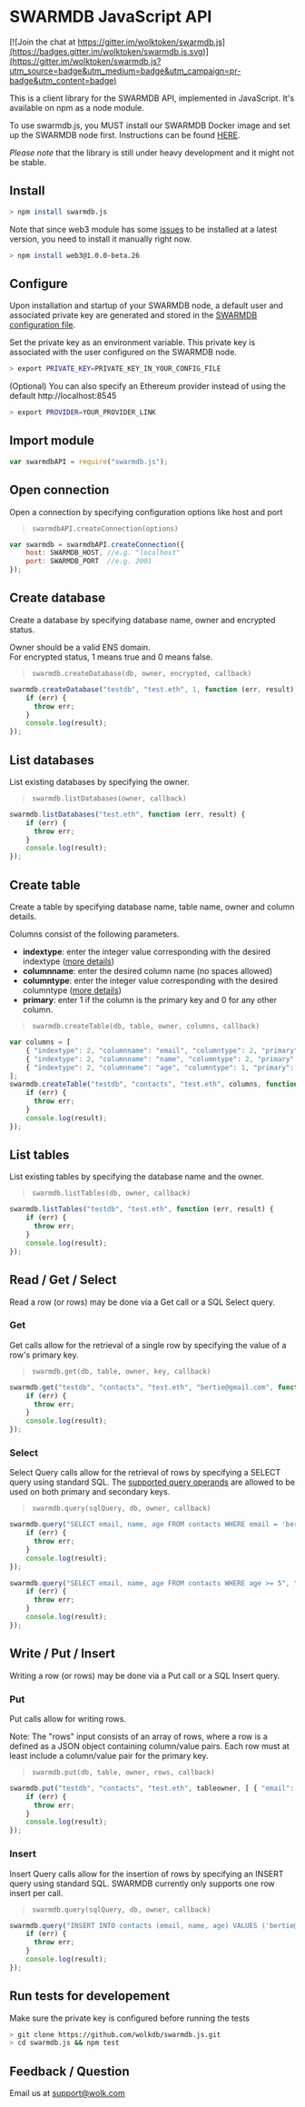 # SWARMDB JavaScript API

[![Join the chat at https://gitter.im/wolktoken/swarmdb.js](https://badges.gitter.im/wolktoken/swarmdb.js.svg)](https://gitter.im/wolktoken/swarmdb.js?utm_source=badge&utm_medium=badge&utm_campaign=pr-badge&utm_content=badge)

This is a client library for the SWARMDB API, implemented in JavaScript. It's available on npm as a node module.

To use swarmdb.js, you MUST install our SWARMDB Docker image and set up the SWARMDB node first. Instructions can be found [HERE](https://github.com/wolkdb/swarm.wolk.com).

*Please note* that the library is still under heavy development and it might not be stable.

## Install
```bash
> npm install swarmdb.js
```
Note that since web3 module has some [issues](https://github.com/ethereum/web3.js/issues/966) to be installed at a latest version, you need to install it manually right now.
```bash
> npm install web3@1.0.0-beta.26
```

## Configure
Upon installation and startup of your SWARMDB node, a default user and associated private key are generated and stored in the [SWARMDB configuration file](https://github.com/wolkdb/swarm.wolk.com/wiki/9.-SWARMDB-Server-Configuration,--Authentication-and-Voting#configuration-file). 

Set the private key as an environment variable.
This private key is associated with the user configured on the SWARMDB node.
```bash
> export PRIVATE_KEY=PRIVATE_KEY_IN_YOUR_CONFIG_FILE
```
(Optional) You can also specify an Ethereum provider instead of using the default http://localhost:8545
```bash
> export PROVIDER=YOUR_PROVIDER_LINK
```

## Import module
```javascript
var swarmdbAPI = require("swarmdb.js");
```

## Open connection
Open a connection by specifying configuration options like host and port
> `swarmdbAPI.createConnection(options)`
```javascript
var swarmdb = swarmdbAPI.createConnection({
    host: SWARMDB_HOST, //e.g. "localhost"
    port: SWARMDB_PORT  //e.g. 2001
});
```

## Create database
Create a database by specifying database name, owner and encrypted status.

Owner should be a valid ENS domain.  
For encrypted status, 1 means true and 0 means false.

> `swarmdb.createDatabase(db, owner, encrypted, callback)`
```javascript
swarmdb.createDatabase("testdb", "test.eth", 1, function (err, result) {
    if (err) {
      throw err;
    }
    console.log(result);
});
```

## List databases
List existing databases by specifying the owner.

> `swarmdb.listDatabases(owner, callback)`
```javascript
swarmdb.listDatabases("test.eth", function (err, result) {
    if (err) {
      throw err;
    }
    console.log(result);
});
```

## Create table
Create a table by specifying database name, table name, owner and column details.  

Columns consist of the following parameters.
* **indextype**: enter the integer value corresponding with the desired indextype ([more details](https://github.com/wolkdb/swarm.wolk.com/wiki/8.-SWARMDB-Types#table-column-types))
* **columnname**: enter the desired column name (no spaces allowed)
* **columntype**: enter the integer value corresponding with the desired columntype ([more details](https://github.com/wolkdb/swarm.wolk.com/wiki/8.-SWARMDB-Types#table-index-types))
* **primary**: enter 1 if the column is the primary key and 0 for any other column.

> `swarmdb.createTable(db, table, owner, columns, callback)`
```javascript
var columns = [
    { "indextype": 2, "columnname": "email", "columntype": 2, "primary": 1 },
    { "indextype": 2, "columnname": "name", "columntype": 2, "primary": 0 },
    { "indextype": 2, "columnname": "age", "columntype": 1, "primary": 0 }
];
swarmdb.createTable("testdb", "contacts", "test.eth", columns, function (err, result) {
    if (err) {
      throw err;
    }
    console.log(result);
});
```

## List tables
List existing tables by specifying the database name and the owner.

> `swarmdb.listTables(db, owner, callback)`
```javascript
swarmdb.listTables("testdb", "test.eth", function (err, result) {
    if (err) {
      throw err;
    }
    console.log(result);
});
```

## Read / Get / Select
Read a row (or rows) may be done via a Get call or a SQL Select query.

### Get
Get calls allow for the retrieval of a single row by specifying the value of a row's primary key.

> `swarmdb.get(db, table, owner, key, callback)`
```javascript
swarmdb.get("testdb", "contacts", "test.eth", "bertie@gmail.com", function (err, result) {
    if (err) {
      throw err;
    }
    console.log(result);
});
```
### Select
Select Query calls allow for the retrieval of rows by specifying a SELECT query using standard SQL. The [supported query operands](https://github.com/wolkdb/swarm.wolk.com/wiki/8.-SWARMDB-Types#supported-query-operands) are allowed to be used on both primary and secondary keys.

> `swarmdb.query(sqlQuery, db, owner, callback)`
```javascript
swarmdb.query("SELECT email, name, age FROM contacts WHERE email = 'bertie@gmail.com'", "testdb", "test.eth", function (err, result) {
    if (err) {
      throw err;
    }
    console.log(result);
});

swarmdb.query("SELECT email, name, age FROM contacts WHERE age >= 5", "testdb", "test.eth", function (err, result) {
    if (err) {
      throw err;
    }
    console.log(result);
});
```

## Write / Put / Insert
Writing a row (or rows) may be done via a Put call or a SQL Insert query.

### Put
Put calls allow for writing rows.

Note: The "rows" input consists of an array of rows, where a row is a defined as a JSON object containing column/value pairs.  Each row must at least include a column/value pair for the primary key.

> `swarmdb.put(db, table, owner, rows, callback)`
```javascript
swarmdb.put("testdb", "contacts", "test.eth", tableowner, [ { "email": "bertie@gmail.com", "name": "Bertie Basset", "age": 7 }, { "email": "paul@gmail.com", "name": "Paul", "age": 25 } ],  function (err, result) {
    if (err) {
      throw err;
    }
    console.log(result);
});
```
### Insert
Insert Query calls allow for the insertion of rows by specifying an INSERT query using standard SQL. SWARMDB currently only supports one row insert per call.

> `swarmdb.query(sqlQuery, db, owner, callback)`
```javascript
swarmdb.query("INSERT INTO contacts (email, name, age) VALUES ('bertie@gmail.com', 'Bertie Basset', 7);", "testdb", "test.eth", function (err, result) {
    if (err) {
      throw err;
    }
    console.log(result);
});
```

## Run tests for developement
Make sure the private key is configured before running the tests
```bash
> git clone https://github.com/wolkdb/swarmdb.js.git
> cd swarmdb.js && npm test
```

## Feedback / Question
Email us at [support@wolk.com](mailto:support@wolk.com)